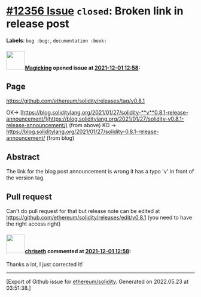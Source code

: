 # [\#12356 Issue](https://github.com/ethereum/solidity/issues/12356) `closed`: Broken link in release post
**Labels**: `bug :bug:`, `documentation :book:`


#### <img src="https://avatars.githubusercontent.com/u/284088?u=52fe62fdc4e1ca009d52ba783ff454c73a456ce0&v=4" width="50">[Magicking](https://github.com/Magicking) opened issue at [2021-12-01 12:58](https://github.com/ethereum/solidity/issues/12356):

## Page

https://github.com/ethereum/solidity/releases/tag/v0.8.1

OK-> [https://blog.soliditylang.org/2021/01/27/solidity-**v**0.8.1-release-announcement/](https://blog.soliditylang.org/2021/01/27/solidity-v0.8.1-release-announcement/) (from above)
KO -> https://blog.soliditylang.org/2021/01/27/solidity-0.8.1-release-announcement/ (from blog)

## Abstract

The link for the blog post announcement is wrong it has a typo 'v' in front of the version tag.

## Pull request

Can't do pull request for that but release note can be edited at https://github.com/ethereum/solidity/releases/edit/v0.8.1 (you need to have the right access right)


#### <img src="https://avatars.githubusercontent.com/u/9073706?v=4" width="50">[chriseth](https://github.com/chriseth) commented at [2021-12-01 12:58](https://github.com/ethereum/solidity/issues/12356#issuecomment-983660060):

Thanks a lot, I just corrected it!


-------------------------------------------------------------------------------



[Export of Github issue for [ethereum/solidity](https://github.com/ethereum/solidity). Generated on 2022.05.23 at 03:51:38.]
